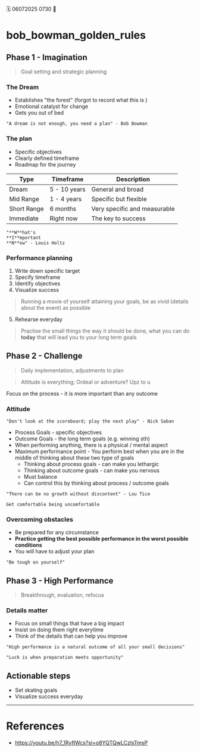 🗓️ 06072025 0730
📎

# bob_bowman_golden_rules

## Phase 1 - Imagination
> Goal setting and strategic planning
### The Dream
- Establishes "the forest" (forgot to record what this is )
- Emotional catalyst for change
- Gets you out of bed

```ad-quote
"A dream is not enough, you need a plan" - Bob Bowman
```
### The plan
- Specific objectives
- Clearly defined timeframe
- Roadmap for the journey

| Type        | Timeframe    | Description                  |
| ----------- | ------------ | ---------------------------- |
| Dream       | 5 - 10 years | General and broad            |
| Mid Range   | 1 - 4 years  | Specific but flexible        |
| Short Range | 6 months     | Very specific and measurable |
| Immediate   | Right now    | The key to success           |
```ad-quote
"**W**hat's
**I**mportant
**N**ow" - Louis Holtz
```

### Performance planning
1. Write down specific target
2. Specify timeframe
3. Identify objectives
4. Visualize success
> Running a movie of yourself attaining your goals, be as vivid (details about the event) as possible
5. Rehearse everyday 
> Practise the small things the way it should be done, what you can do **today** that will lead you to your long term goals

## Phase 2 - Challenge
> Daily implementation, adjustments to plan

> Attitude is everything; Ordeal or adventure? Upz to u

Focus on the process - it is more important than any outcome

### Attitude
```ad-quote
"Don't look at the scoreboard; play the next play" - Nick Saban

```
- Process Goals - specific objectives
- Outcome Goals - the long term goals (e.g. winning sth)
- When performing anything, there is a physical / mental aspect
- Maximum performance point - You perform best when you are in the middle of thinking about these two type of goals
	- Thinking about process goals - can make you lethargic
	- Thinking about outcome goals - can make you nervous
	- Must balance
	- Can control this by thinking about process / outcome goals
	
```ad-quote
"There can be no growth without discontent" - Lou Tice

Get comfortable being uncomfortable
```

###  Overcoming obstacles
- Be prepared for any circumstance
- **Practice getting the best possible performance in the worst possible conditions**
- You will have to adjust your plan

```ad-quote
"Be tough on yourself"
```

## Phase 3 - High Performance
> Breakthrough, evaluation, refocus
### Details matter
- Focus on small things that have a big impact
- Insist on doing them right everytime
- Think of the details that can help you improve

```ad-quote
"High performance is a natural outcome of all your small decisions"
```

```ad-quote
"Luck is when preparation meets opportunity"
```

## Actionable steps
- Set skating goals
- Visualize success everyday

---
# References
- https://youtu.be/h7_1RyfIWcs?si=o8YQTQwLCzIsTmsP